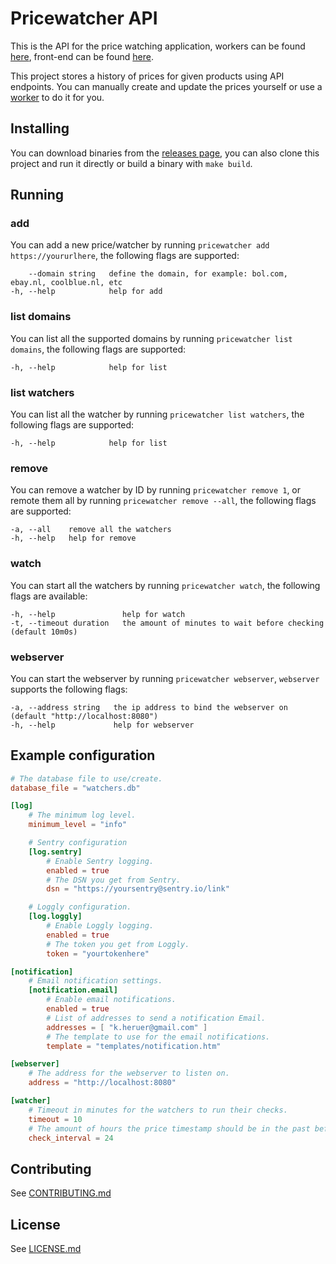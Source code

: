 # Pricewatcher API
This is the API for the price watching application, workers can be found [here](https://github.com/laetificat/pricewatcher-worker), 
front-end can be found [here](https://github.com/laetificat/pricewatcher-web).

This project stores a history of prices for given products using API endpoints. You can manually create and update the 
prices yourself or use a [worker](https://github.com/laetificat/pricewatcher-worker) to do it for you.

## Installing
You can download binaries from the [releases page](https://github.com/laetificat/pricewatcher-api/releases), you can also
clone this project and run it directly or build a binary with `make build`.

## Running
### add
You can add a new price/watcher by running `pricewatcher add https://yoururlhere`, the following flags are supported:
```text
    --domain string   define the domain, for example: bol.com, ebay.nl, coolblue.nl, etc
-h, --help            help for add
```

### list domains
You can list all the supported domains by running `pricewatcher list domains`, the following flags are supported:
```text
-h, --help            help for list
```

### list watchers
You can list all the watcher by running `pricewatcher list watchers`, the following flags are supported:
```text
-h, --help            help for list
```

### remove
You can remove a watcher by ID by running `pricewatcher remove 1`, or remote them all by running `pricewatcher remove --all`, 
the following flags are supported:
```text
-a, --all    remove all the watchers
-h, --help   help for remove
```

### watch
You can start all the watchers by running `pricewatcher watch`, the following flags are available:
```text
-h, --help               help for watch
-t, --timeout duration   the amount of minutes to wait before checking (default 10m0s)
```

### webserver
You can start the webserver by running `pricewatcher webserver`, `webserver` supports the following flags:
```text
-a, --address string   the ip address to bind the webserver on (default "http://localhost:8080")
-h, --help             help for webserver
```

## Example configuration
```toml
# The database file to use/create.
database_file = "watchers.db"

[log]
    # The minimum log level.
    minimum_level = "info"

    # Sentry configuration
    [log.sentry]
        # Enable Sentry logging.
        enabled = true
        # The DSN you get from Sentry.
        dsn = "https://yoursentry@sentry.io/link"

    # Loggly configuration.
    [log.loggly]
        # Enable Loggly logging.
        enabled = true
        # The token you get from Loggly.
        token = "yourtokenhere"

[notification]
    # Email notification settings.
    [notification.email]
        # Enable email notifications.
        enabled = true
        # List of addresses to send a notification Email.
        addresses = [ "k.heruer@gmail.com" ]
        # The template to use for the email notifications.
        template = "templates/notification.htm"

[webserver]
    # The address for the webserver to listen on.
    address = "http://localhost:8080"

[watcher]
    # Timeout in minutes for the watchers to run their checks.
    timeout = 10
    # The amount of hours the price timestamp should be in the past before adding it to the queue.
    check_interval = 24
```

## Contributing
See [CONTRIBUTING.md](CONTRIBUTING.md)

## License
See [LICENSE.md](LICENSE.md)